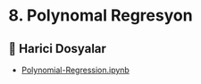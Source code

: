 # 8. Polynomal Regresyon

<!--Index-->

## 📂 Harici Dosyalar

- [Polynomial-Regression.ipynb](./Polynomial-Regression.ipynb)

<!--Index-->
